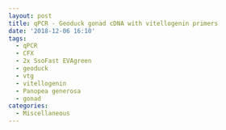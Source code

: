 ```yaml
---
layout: post
title: qPCR - Geoduck gonad cDNA with vitellogenin primers
date: '2018-12-06 16:10'
tags: 
  - qPCR
  - CFX
  - 2x SsoFast EVAgreen
  - geoduck
  - vtg
  - vitellogenin
  - Panopea generosa
  - gonad
categories: 
  - Miscellaneous
---
```

